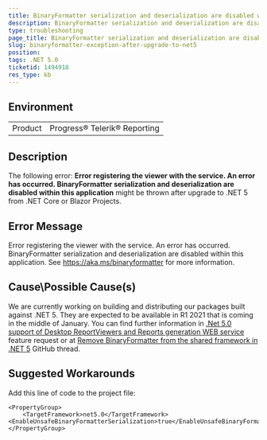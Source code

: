 ```yaml
---
title: BinaryFormatter serialization and deserialization are disabled within this application is thrown in .NET5
description: BinaryFormatter serialization and deserialization are disabled within this application after upgrade to .NET5
type: troubleshooting
page_title: BinaryFormatter serialization and deserialization are disabled within this application is thrown in .NET5
slug: binaryformatter-exception-after-upgrade-to-net5
position: 
tags: .NET 5.0
ticketid: 1494918
res_type: kb
---
```


## Environment
<table>
	<tbody>
		<tr>
			<td>Product</td>
			<td>Progress® Telerik® Reporting</td>
		</tr>
	</tbody>
</table>


## Description
The following error: **Error registering the viewer with the service.
An error has occurred.
BinaryFormatter serialization and deserialization are disabled within this application** might be thrown after upgrade to .NET 5 from .NET Core or Blazor Projects.

## Error Message
Error registering the viewer with the service.
An error has occurred.
BinaryFormatter serialization and deserialization are disabled within this application. See https://aka.ms/binaryformatter for more information.

## Cause\Possible Cause(s)
We are currently working on building and distributing our packages built against  .NET 5.
They are expected to be available in R1 2021 that is coming in the middle of January.
You can find further information in [.Net 5.0 support of Desktop ReportViewers and Reports generation WEB service](https://feedback.telerik.com/reporting/1489782-net-5-0-support-of-desktop-reportviewers-and-reports-generation-web-service)
feature request or at [Remove BinaryFormatter from the shared framework in .NET 5](https://github.com/dotnet/runtime/issues/29976) GitHub thread.


## Suggested Workarounds
Add this line of code to the project file:
```
<PropertyGroup>
    <TargetFramework>net5.0</TargetFramework>
<EnableUnsafeBinaryFormatterSerialization>true</EnableUnsafeBinaryFormatterSerialization>
</PropertyGroup>
```
